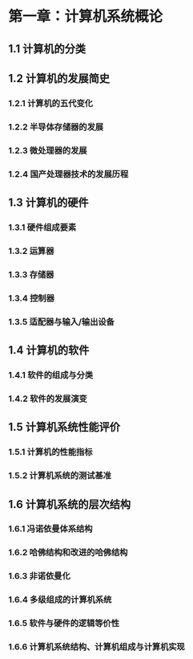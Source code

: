 # 第一章：计算机系统概论
## 1.1 计算机的分类
## 1.2 计算机的发展简史
### 1.2.1 计算机的五代变化
### 1.2.2 半导体存储器的发展
### 1.2.3 微处理器的发展
### 1.2.4 国产处理器技术的发展历程
## 1.3 计算机的硬件
### 1.3.1 硬件组成要素
### 1.3.2 运算器
### 1.3.3 存储器
### 1.3.4 控制器
### 1.3.5 适配器与输入/输出设备
## 1.4 计算机的软件
### 1.4.1 软件的组成与分类
### 1.4.2 软件的发展演变
## 1.5 计算机系统性能评价
### 1.5.1 计算机的性能指标
### 1.5.2 计算机系统的测试基准
## 1.6 计算机系统的层次结构
### 1.6.1 冯诺依曼体系结构
### 1.6.2 哈佛结构和改进的哈佛结构
### 1.6.3 非诺依曼化
### 1.6.4 多级组成的计算机系统
### 1.6.5 软件与硬件的逻辑等价性
### 1.6.6 计算机系统结构、计算机组成与计算机实现
